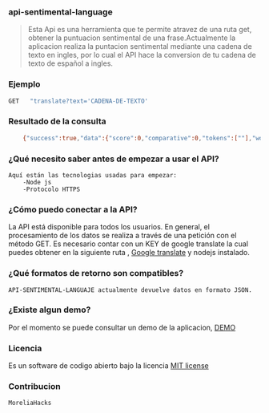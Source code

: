 ### api-sentimental-language
> Esta Api es una herramienta que te permite atravez de una ruta get, obtener la puntuacion sentimental de una frase.Actualmente la aplicacion realiza la puntacion sentimental mediante una cadena de texto en ingles, por lo cual el API hace la conversion de tu cadena de texto de español a ingles.

### Ejemplo

```sh
GET   "translate?text='CADENA-DE-TEXTO'
```
### Resultado de la consulta
```sh
	{"success":true,"data":{"score":0,"comparative":0,"tokens":[""],"words":[""],"positive":[""],"negative":[]}}
```
### ¿Qué necesito saber antes de empezar a usar el API?

	Aquí están las tecnologias usadas para empezar:
		-Node js
		-Protocolo HTTPS

### ¿Cómo puedo conectar a la API?

La API está disponible para todos los usuarios. En general, el procesamiento de los datos se realiza a través de una petición con el método GET. Es necesario contar con un KEY de google translate la cual puedes obtener en la siguiente ruta , [Google translate](https://cloud.google.com/translate/) y nodejs instalado.

### ¿Qué formatos de retorno son compatibles?

	API-SENTIMENTAL-LANGUAJE actualmente devuelve datos en formato JSON.

### ¿Existe algun demo?

Por el momento se puede consultar un demo de la aplicacion, [DEMO](https://sentimental-language.herokuapp.com/translate?text=%27Me%20encanta%20la%20ciudad%20de%20Morelia%27)

### Licencia
	
Es un software de codigo abierto bajo la licencia [MIT license](http://opensource.org/licenses/MIT)

### Contribucion
	
	MoreliaHacks
